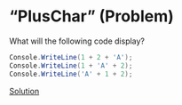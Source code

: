 # “PlusChar” (Problem)

What will the following code display?

```cs
Console.WriteLine(1 + 2 + 'A');
Console.WriteLine(1 + 'A' + 2);
Console.WriteLine('A' + 1 + 2);
```

[Solution](./PlusChar-S.md)
